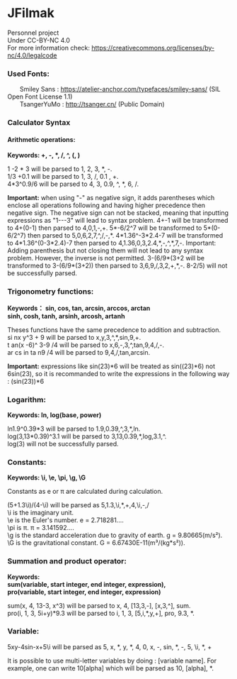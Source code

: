 # JFilmak
Personnel project  
Under CC-BY-NC 4.0  
For more information check: https://creativecommons.org/licenses/by-nc/4.0/legalcode  
### Used Fonts:  
&ensp;&ensp;&ensp;&ensp;Smiley Sans : https://atelier-anchor.com/typefaces/smiley-sans/ (SIL Open Font License 1.1)  
&ensp;&ensp;&ensp;&ensp;TsangerYuMo : http://tsanger.cn/ (Public Domain)

### Calculator Syntax

#### Arithmetic operations:
**Keywords: +, -, \*, /, ^, (, )**

1 -2 \* 3 will be parsed to 1, 2, 3, \*, -.  
1/3 +0.1 will be parsed to 1, 3, /, 0.1 , +.  
4\*3^0.9/6 will be parsed to 4, 3, 0.9, ^, \*, 6, /.  

**Important:** when using "-" as negative sign, it adds parentheses which enclose all operations following and having higher precedence then negative sign. The negative sign can not be stacked, meaning that inputting expressions as "1---3" will lead to syntax problem.
4+-1 will be transformed to 4+(0-1) then parsed to 4,0,1,-,+.
5\*-6/2^7 will be transformed to 5\*(0-6/2^7) then parsed to 5,0,6,2,7,^,/,-,\*.
4\*1.36^-3\*2.4-7 will be transformed to 4\*1.36^(0-3\*2.4)-7 then parsed to 4,1.36,0,3,2.4,\*,-,^,\*,7,-.
Important: Adding parenthesis but not closing them will not lead to any syntax problem. However, the inverse is not permitted.
3-(6/9\*(3+2 will be transformed to 3-(6/9\*(3+2)) then parsed to 3,6,9,/,3,2,+,\*,-.
8-2/5) will not be successfully parsed.

### Trigonometry functions:
**Keywords： sin, cos, tan, arcsin, arccos, arctan**  
**sinh, cosh, tanh, arsinh, arcosh, artanh**

Theses functions have the same precedence to addition and subtraction.  
si nx y^3 + 9 will be parsed to x,y,3,^,\*,sin,9,+.  
t an(x -6)^ 3-9 /4 will be parsed to x,6,-,3,^,tan,9,4,/,-.  
ar cs in ta n9 /4 will be parsed to 9,4,/,tan,arcsin.  

**Important:** expressions like sin(23)\*6 will be treated as sin((23)\*6) not 6sin(23), so it is recommanded to write the expressions in the following way : (sin(23))\*6

### Logarithm:
**Keywords: ln, log(base, power)**

ln1.9^0.39\*3 will be parsed to 1.9,0.39,^,3,\*,ln.  
log(3,13\*0.39)^3.1 will be parsed to 3,13,0.39,\*,log,3.1,^.  
log(3) will not be successfully parsed.  

### Constants:
**Keywords: \i, \e, \pi, \g, \G**

Constants as e or π are calculated during calculation.

(5+1.3\i)/(4-\i) will be parsed as 5,1.3,\i,\*,+,4,\i,-,/  
\i is the imaginary unit.  
\e is the Euler's number. e = 2.718281....  
\pi is π. π = 3.141592....  
\g is the standard acceleration due to gravity of earth. g = 9.80665(m/s²).  
\G is the gravitational constant. G = 6.67430E-11(m³/(kg\*s²)).  

### Summation and product operator:
**Keywords:**  
**sum(variable, start integer, end integer, expression),**  
**pro(variable, start integer, end integer, expression)**  

sum(x, 4, 13-3, x^3) will be parsed to x, 4, \[13,3,-\], \[x,3,^\], sum.  
pro(i, 1, 3, 5i+y)\*9.3 will be parsed to i, 1, 3, \[5,i,\*,y,+\], pro, 9.3, \*.  

### Variable:

5xy-4sin-x+5\i will be parsed as 5, x, \*, y, \*, 4, 0, x, -, sin, \*, -, 5, \i, \*, +  

It is possible to use multi-letter variables by doing : \[variable name\]. For example, one can write 10\[alpha\] which will be parsed as 10, \[alpha\], *. 
